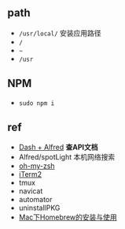 ## path
+ `/usr/local/` 安装应用路径
+ `/`
+ `~`
+ `/usr` 


## NPM

+ `sudo npm i`


## ref
+ [Dash + Alfred](https://www.jianshu.com/p/77d2bf8df81f) **查API文档**
+ Alfred/spotLight 本机网络搜索
+ [oh-my-zsh](https://www.jianshu.com/p/d194d29e488c)
+ [iTerm2](http://wulfric.me/2015/08/iterm2/)
+ tmux
+ navicat
+ automator
+ uninstallPKG
+ [Mac下Homebrew的安装与使用](https://www.jianshu.com/p/bca8fc1ff3f0)


